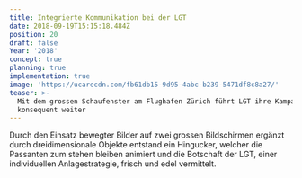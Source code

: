 ```yaml
---
title: Integrierte Kommunikation bei der LGT
date: 2018-09-19T15:15:18.484Z
position: 20
draft: false
Year: '2018'
concept: true
planning: true
implementation: true
image: 'https://ucarecdn.com/fb61db15-9d95-4abc-b239-5471df8c8a27/'
teaser: >-
  Mit dem grossen Schaufenster am Flughafen Zürich führt LGT ihre Kampagne
  konsequent weiter
---
```

Durch den Einsatz bewegter Bilder auf zwei grossen Bildschirmen ergänzt durch dreidimensionale Objekte entstand ein Hingucker, welcher die Passanten zum stehen bleiben animiert und die Botschaft der LGT, einer individuellen Anlagestrategie, frisch und edel vermittelt.
